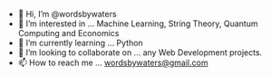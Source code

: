 - 👋 Hi, I’m @wordsbywaters
- 👀 I’m interested in ... Machine Learning, String Theory, Quantum Computing and Economics
- 🌱 I’m currently learning ... Python
- 💞️ I’m looking to collaborate on ... any Web Development projects.
- 📫 How to reach me ... wordsbywaters@gmail.com

<!---
wordsbywaters/wordsbywaters is a ✨ special ✨ repository because its `README.md` (this file) appears on your GitHub profile.
You can click the Preview link to take a look at your changes.
--->
